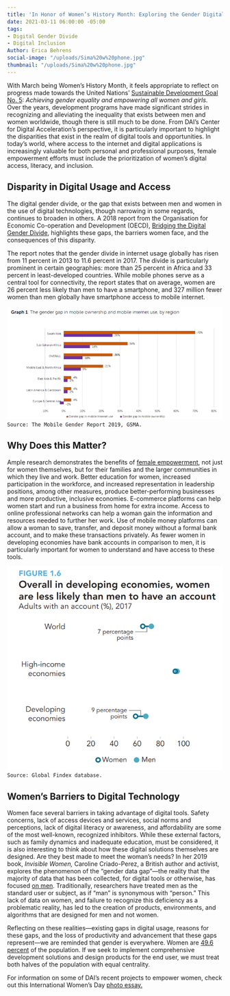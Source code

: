 ```yaml
---
title: 'In Honor of Women’s History Month: Exploring the Gender Digital Divide'
date: 2021-03-11 06:00:00 -05:00
tags:
- Digital Gender Divide
- Digital Inclusion
Author: Erica Behrens
social-image: "/uploads/Sima%20w%20phone.jpg"
thumbnail: "/uploads/Sima%20w%20phone.jpg"
---
```


With March being Women’s History Month, it feels appropriate to reflect on progress made towards the United Nations’ [Sustainable Development Goal No. 5](https://www.un.org/sustainabledevelopment/gender-equality/): *Achieving gender equality and empowering all women and girls*. Over the years, development programs have made significant strides in recognizing and alleviating the inequality that exists between men and women worldwide, though there is still much to be done. From DAI’s Center for Digital Acceleration’s perspective, it is particularly important to highlight the disparities that exist in the realm of digital tools and opportunities. In today’s world, where access to the internet and digital applications is increasingly valuable for both personal and professional purposes, female empowerment efforts must include the prioritization of women’s digital access, literacy, and inclusion.

<!--more-->

## Disparity in Digital Usage and Access

The digital gender divide, or the gap that exists between men and women in the use of digital technologies, though narrowing in some regards, continues to broaden in others. A 2018 report from the Organisation for Economic Co-operation and Development (OECD), [Bridging the Digital Gender Divide](http://www.oecd.org/going-digital/bridging-the-digital-gender-divide.pdf), highlights these gaps, the barriers women face, and the consequences of this disparity.

The report notes that the gender divide in internet usage globally has risen from 11 percent in 2013 to 11.6 percent in 2017. The divide is particularly prominent in certain geographies: more than 25 percent in Africa and 33 percent in least-developed countries. While mobile phones serve as a central tool for connectivity, the report states that on average, women are 26 percent less likely than men to have a smartphone, and 327 million fewer women than men globally have smartphone access to mobile internet.

![gender gap mobile ownership and internet_cropped and larger.png](/uploads/gender%20gap%20mobile%20ownership%20and%20internet_cropped%20and%20larger.png) `Source: The Mobile Gender Report 2019, GSMA.`

## Why Does this Matter?

Ample research demonstrates the benefits of [female empowerment](https://www.unwomen.org/en/what-we-do/economic-empowerment/facts-and-figures#notes), not just for women themselves, but for their families and the larger communities in which they live and work. Better education for women, increased participation in the workforce, and increased representation in leadership positions, among other measures, produce better-performing businesses and more productive, inclusive economies. E-commerce platforms can help women start and run a business from home for extra income. Access to online professional networks can help a woman gain the information and resources needed to further her work. Use of mobile money platforms can allow a woman to save, transfer, and deposit money without a formal bank account, and to make these transactions privately. As fewer women in developing economies have bank accounts in comparison to men, it is particularly important for women to understand and have access to these tools.

![women less likely to have account-v4.png](/uploads/women%20less%20likely%20to%20have%20account-v4.png)
`Source: Global Findex database.`

## Women’s Barriers to Digital Technology

Women face several barriers in taking advantage of digital tools. Safety concerns, lack of access devices and services, social norms and perceptions, lack of digital literacy or awareness, and affordability are some of the most well-known, recognized inhibitors. While these external factors, such as family dynamics and inadequate education, must be considered, it is also interesting to think about how these digital solutions themselves are designed. Are they best made to meet the woman’s needs? In her 2019 book, *Invisible Women,* Caroline Criado-Perez, a British author and activist, explores the phenomenon of the “gender data gap”—the reality that the majority of data that has been collected, for digital tools or otherwise, has focused [on men](https://www.npr.org/2019/03/17/704209639/caroline-criado-perez-on-data-bias-and-invisible-women). Traditionally, researchers have treated men as the standard user or subject, as if “man” is synonymous with “person.” This lack of data on women, and failure to recognize this deficiency as a problematic reality, has led to the creation of products, environments, and algorithms that are designed for men and not women.

Reflecting on these realities—existing gaps in digital usage, reasons for these gaps, and the loss of productivity and advancement that these gaps represent—we are reminded that gender is everywhere. Women are [49.6 percent](https://data.worldbank.org/indicator/SP.POP.TOTL.FE.ZS) of the population. If we seek to implement comprehensive development solutions and design products for the end user, we must treat both halves of the population with equal centrality.

For information on some of DAI’s recent projects to empower women, check out this International Women’s Day [photo essay.](https://daiglobal.exposure.co/meeting-the-challenge)